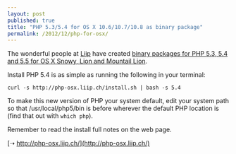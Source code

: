 ```yaml
---
layout: post
published: true
title: "PHP 5.3/5.4 for OS X 10.6/10.7/10.8 as binary package"
permalink: /2012/12/php-for-osx/
---
```


The wonderful people at [Liip](http://liip.ch/) have created [binary packages for PHP 5.3, 5.4 and 5.5 for OS X Snowy, Lion and Mountail Lion](http://php-osx.liip.ch/).

Install PHP 5.4 is as simple as running the following in your terminal:

	curl -s http://php-osx.liip.ch/install.sh | bash -s 5.4

To make this new version of PHP your system default, edit your system path so that /usr/local/php5/bin is before wherever the default PHP location is (find that out with `which php`).

Remember to read the install full notes on the web page.

[➝ http://php-osx.liip.ch/](http://php-osx.liip.ch/)